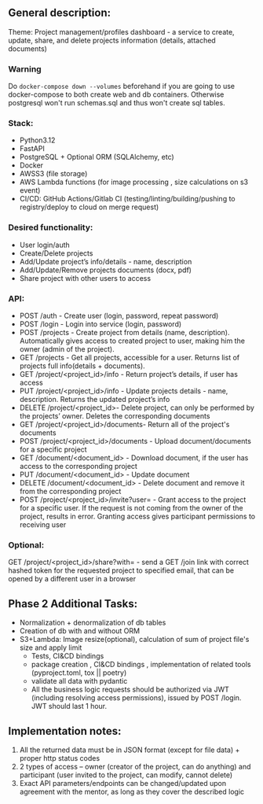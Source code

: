 ## General description:
Theme: Project management/profiles dashboard - a service to  create, update, share, and delete projects information (details, attached documents)
### Warning
Do `docker-compose down --volumes` beforehand if you are going to use docker-compose to both create web and db containers. Otherwise postgresql won't run schemas.sql and thus won't create sql tables.
### Stack:
- Python3.12
- FastAPI
- PostgreSQL + Optional ORM (SQLAlchemy, etc)
- Docker
- AWSS3 (file storage)
- AWS Lambda functions (for image processing , size calculations on s3 event)
- CI/CD:  GitHub Actions/Gitlab CI (testing/linting/building/pushing to registry/deploy to cloud on merge request)
### Desired functionality:
- User login/auth
- Create/Delete projects
- Add/Update project’s info/details - name, description
- Add/Update/Remove projects documents (docx, pdf)
- Share project with other users to access
### API:
- POST /auth - Create user (login, password, repeat password) 
- POST /login - Login into service (login, password) 
- POST /projects - Create project from details (name, description). Automatically gives access to created project to user, making him the owner (admin of the project).
- GET /projects - Get all projects, accessible for a user. Returns list of projects full info(details + documents).
- GET /project/<project_id>/info - Return project’s details, if user has access
- PUT /project/<project_id>/info - Update projects details - name, description. Returns the updated project’s info
- DELETE /project/<project_id>- Delete project, can only be performed by the projects’ owner. Deletes the corresponding  documents
- GET /project/<project_id>/documents- Return all of the project's documents
- POST /project/<project_id>/documents - Upload document/documents for a specific project
- GET /document/<document_id> - Download document, if the user has access to the corresponding project
- PUT /document/<document_id> - Update document
- DELETE /document/<document_id> - Delete document and remove it from the corresponding project
- POST /project/<project_id>/invite?user=<login> - Grant access to the project for a specific user. If the request is not coming from the owner of the project, results in error. Granting access gives participant permissions to receiving user
### Optional:
GET /project/<project_id>/share?with=<email> - send a GET /join link with correct hashed token for the requested project to specified email, that can be opened by a different user in a browser
## Phase 2 Additional Tasks:
- Normalization + denormalization of db tables
- Creation of db with and without ORM
- S3+Lambda: Image resize(optional), calculation of sum of project file's size and apply limit
    - Tests, CI&CD bindings
    - package creation , CI&CD bindings , implementation of related tools (pyproject.toml, tox || poetry)
    - validate all data with pydantic
    - All the business logic requests should be authorized via JWT (including resolving access permissions), issued by POST /login. JWT should last 1 hour.
## Implementation notes:
1. All the returned data must be in JSON format (except for file data) + proper http status codes
2. 2 types of access – owner (creator of the project, can do anything) and participant (user invited to the project, can modify, cannot delete)
3. Exact API parameters/endpoints can be changed/updated upon agreement with the mentor, as long as they cover the described logic